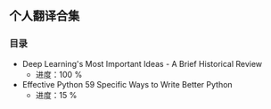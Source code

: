 ## 个人翻译合集

### 目录

* Deep Learning's Most Important Ideas - A Brief Historical Review
  * 进度：100 %
* Effective Python 59 Specific Ways to Write Better Python
  * 进度：15 %